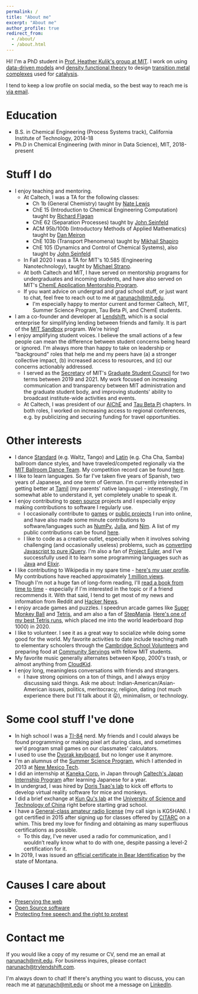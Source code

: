 ```yaml
---
permalink: /
title: "About me"
excerpt: "About me"
author_profile: true
redirect_from: 
  - /about/
  - /about.html
---
```

Hi! I'm a PhD student in [Prof. Heather Kulik's group at MIT](http://hjkgrp.mit.edu/). I work on using [data-driven models](https://en.wikipedia.org/wiki/Machine_learning) and [density functional theory](https://en.wikipedia.org/wiki/Density_functional_theory) to design [transition metal complexes](https://en.wikipedia.org/wiki/Coordination_complex) used for [catalysis](https://onlinelibrary.wiley.com/doi/10.1002/anie.201509164).

I tend to keep a low profile on social media, so the best way to reach me is [via email](mailto:narunach@mit.edu).

Education
======
* B.S. in Chemical Engineering (Process Systems track), California Institute of Technology, 2014-18
* Ph.D in Chemical Engineering (with minor in Data Science), MIT, 2018-present

Stuff I do
======
* I enjoy teaching and mentoring.
  *	At Caltech, I was a TA for the following classes:
      * Ch 1b (General Chemistry) taught by [Nate Lewis](http://nsl.caltech.edu/home/people/nathan-s-lewis/)
      * ChE 15 (Introduction to Chemical Engineering Computation) taught by [Richard Flagan](https://cce.caltech.edu/people/richard-c-flagan)
      * ChE 62 (Separation Processes) taught by [John Seinfeld](https://www.cce.caltech.edu/people/john-h-seinfeld)
      * ACM 95b/100b (Introductory Methods of Applied Mathematics) taught by [Dan Meiron](https://cms.caltech.edu/people/dim)
      * ChE 103b (Transport Phenomena) taught by [Mikhail Shapiro](http://shapirolab.caltech.edu/)
      * ChE 105 (Dynamics and Control of Chemical Systems), also taught by [John  Seinfeld](https://www.cce.caltech.edu/people/john-h-seinfeld)
  * In Fall 2020 I was a TA for MIT's 10.585 (Engineering Nanotechnology), taught by [Michael Strano](https://srg.mit.edu/).
  * At both Caltech and MIT, I have served on mentorship programs for undergraduates and incoming students, and have also served on MIT's [ChemE Application Mentorship Program](https://cheme.mit.edu/wp-content/uploads/2019/10/ChAMP-Flyer.pdf).
  * If you want advice on undergrad and grad school stuff, or just want to chat, feel free to reach out to me at [narunach@mit.edu](mailto:narunach@mit.edu).
     * I'm especially happy to mentor current and former Caltech, MIT, Summer Science Program, Tau Beta Pi, and ChemE students.
* I am a co-founder and developer at [Lendshift](https://www.trylendshift.com/), which is a social enterprise for simplifying lending between friends and family. It is part of the [MIT Sandbox](http://sandbox.mit.edu/) program. We're hiring!
* I enjoy amplifying student voices. I believe the small actions of a few people can mean the difference between student concerns being heard or ignored. I'm always more than happy to take on leadership or "background" roles that help me and my peers have (a) a stronger collective impact, (b) increased access to resources, and (c) our concerns actionably addressed.
  * I served as the [Secretary](https://gsc.mit.edu/contact-the-gsc/leadership/) of MIT's [Graduate Student Council](https://gsc.mit.edu/) for two terms between 2019 and 2021. My work focused on increasing communication and transparency between MIT administration and the graduate student body, and improving students' ability to broadcast institute-wide activities and events.
  * At Caltech, I was president of our [AIChE](http://aiche.caltech.edu/index.html) and [Tau Beta Pi](https://www.tbp.org/off/DisplayChapterInfo.cfm?ID=11) chapters. In both roles, I worked on increasing access to regional conferences, e.g. by publicizing and securing funding for travel opportunities.

Other interests
======
* I dance [Standard](https://en.wikipedia.org/wiki/List_of_DanceSport_dances#Ballroom) (e.g. Waltz, Tango) and [Latin](https://en.wikipedia.org/wiki/List_of_DanceSport_dances#Latin) (e.g. Cha Cha, Samba) ballroom dance styles, and have traveled/competed regionally via the [MIT Ballroom Dance Team](http://ballroom.mit.edu/). My competition record can be found [here](http://results.o2cm.com/individual.asp?szLast=Arunachalam&szFirst=Naveen).
* I like to learn languages. So far I've taken five years of Spanish, two years of Japanese, and one term of German. I'm currently interested in getting better at [Tamil](https://en.wikipedia.org/wiki/Tamil_language) (my parents' native language) - interestingly, I'm somewhat able to understand it, yet completely unable to speak it.
* I enjoy contributing to [open source](https://opensource.org/) projects and I especially enjoy making contributions to software I regularly use.
   * I occasionally contribute to [games](https://github.com/LK00100100/KeyboardFallingBlocks) or [public projects](https://github.com/nim-lang/Nim/) I run into online, and have also made some minute contributions to software/languages such as [NumPy](https://github.com/numpy/numpy), [Julia](https://github.com/JuliaLang/julia/), and [Nim](https://github.com/nim-lang/Nim/). A list of my public contributions can be found [here](https://github.com/search?q=is%3Apr+author%3Anaveenarun+is%3Amerged).
   * I like to code as a creative outlet, especially when it involves solving challenging (and occasionally useless) problems, such as [converting Javascript to pure jQuery](https://naveenarun.github.io/jqfuck/). I'm also a fan of [Project Euler](https://projecteuler.net/), and I've successfully used it to learn some programming languages such as [Java](https://github.com/naveenarun/project_euler_java) and [Elixir](https://github.com/naveenarun/project_euler_elixir).
* I like contributing to Wikipedia in my spare time - [here's my user profile](https://en.wikipedia.org/wiki/User:Barbarr). My contributions have reached approximately [1 million views](https://dashboard.wikiedu.org/users/Barbarr).
* Though I'm not a huge fan of long-form reading, I'll [read a book from time to time](https://goodreads.com/narunach) - especially if I'm interested in the topic or if a friend recommends it. With that said, I tend to get most of my news and information from Reddit and [Hacker News](https://news.ycombinator.com/).
* I enjoy arcade games and puzzles. I speedrun arcade games like [Super Monkey Ball](https://en.wikipedia.org/wiki/Super_Monkey_Ball) and [Tetris](https://jstris.jezevec10.com/), and am also a fan of [StepMania](https://www.stepmania.com/). [Here's one of my best Tetris runs](https://jstris.jezevec10.com/replay/13112489), which placed me into the world leaderboard (top 1000) in 2020.
* I like to volunteer. I see it as a great way to socialize while doing some good for the world. My favorite activities to date include teaching math to elementary schoolers through the [Cambridge School Volunteers](https://www.csvinc.org/) and preparing food at [Community Servings](https://www.csvinc.org/) with fellow MIT students.
* My favorite music generally alternates between Kpop, 2000's trash, or almost anything from [CloudKid](https://www.youtube.com/channel/UCSa8IUd1uEjlREMa21I3ZPQ).
* I enjoy long, meaningless conversations with friends and strangers.
   * I have strong opinions on a ton of things, and I always enjoy discussing said things. Ask me about: Indian-American/Asian-American issues, politics, meritocracy, religion, dating (not much experience there but I'll talk about it 😛), minimalism, or technology.

Some cool stuff I've done
======
* In high school I was a [TI-84](https://en.wikipedia.org/wiki/TI-84_Plus_series) nerd. My friends and I could always be found programming or making pixel art during class, and sometimes we'd program small games on our classmates' calculators.
* I used to use the [Dvorak keyboard](https://en.wikipedia.org/wiki/Dvorak_keyboard_layout), but no longer use it anymore.
* I'm an alumnus of the [Summer Science Program](https://summerscience.org/), which I attended in 2013 at [New Mexico Tech](https://www.nmt.edu/).
* I did an internship at [Kaneka Corp.](https://www.kaneka.co.jp/en/) in Japan through [Caltech's Japan Internship Program](https://www.hss.caltech.edu/academics/undergraduate-studies/japan-internship-program) after learning Japanese for a year.
* In undergrad, I was hired by [Doris Tsao's lab](https://www.tsaolab.caltech.edu/) to kick off efforts to develop virtual reality software for mice and monkeys.
* I did a brief exchange at [Kun Qu's lab](http://qulab.ustc.edu.cn/team/index.html) at the [University of Science and Technology of China](https://en.ustc.edu.cn/) right before starting grad school.
* I have a [General-class amateur radio license](http://www.arrl.org/upgrading-to-a-general-license) (my call sign is KG5HAN). I got certified in 2015 after signing up for classes offered by [CITARC](http://www.its.caltech.edu/~w6ue/) on a whim. This bred my love for finding and obtaining as many superfluous certifications as possible.
   * To this day, l've never used a radio for communication, and I wouldn’t really know what to do with one, despite passing a level-2 certification for it.
* In 2019, I was issued an [official certificate in Bear Identification](http://fwp.mt.gov/education/hunter/bearID/) by the state of Montana.

Causes I care about
=====
* [Preserving the web](https://archive.org)
* [Open Source software](https://opensource.org/)
* [Protecting free speech and the right to protest](https://www.aclu.org/)

Contact me
=====
If you would like a copy of my resume or CV, send me an email at [narunach@mit.edu](mailto:narunach@mit.edu). For business inquires, please contact [narunach@trylendshift.com](mailto:narunach@trylendshift.com).

I'm always down to chat! If there's anything you want to discuss, you can reach me at [narunach@mit.edu](mailto:narunach@mit.edu) or shoot me a message on [LinkedIn](https://www.linkedin.com/in/naveen-a-1075b998/).